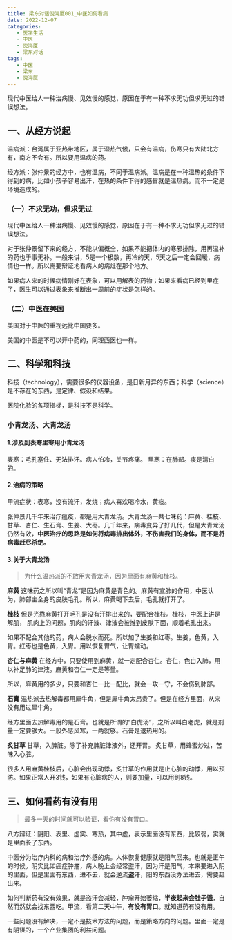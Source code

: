 ```yaml
---
title: 梁东对话倪海厦001_中医如何看病
date: 2022-12-07
categories:
   - 医学生活
   - 中医
   - 倪海厦
   - 梁东对话
tags: 
   - 中医
   - 梁东
   - 倪海厦
---
```

现代中医给人一种治病慢、见效慢的感觉，原因在于有一种不求无功但求无过的错误想法。
<!-- more -->
## 一、从经方说起

温病派：台湾属于亚热带地区，属于湿热气候，只会有温病，伤寒只有大陆北方有，南方不会有。所以要用温病的药。

经方派：张仲景的经方中，也有温病，不同于温病派。温病是在一种温热的条件下得到的病，比如小孩子容易出汗，在热的条件下得的感冒就是温热病。而不一定是环境造成的。

### （一）不求无功，但求无过

现代中医给人一种治病慢、见效慢的感觉，原因在于有一种不求无功但求无过的错误想法。

对于张仲景留下来的经方，不能以偏概全，如果不能把体内的寒邪排除，用再温补的药也于事无补。一般来讲，5是一个极数，再冷的天，5天之后一定会回暖，病情也一样。所以需要辩证地看病人的病灶在那个地方。

如果病人来的时候病情刚好在表象，可以用解表的药物；如果来看病已经到里症了，医生可以通过表象来推断出一周前的症状是怎样的。

### （二）中医在美国

美国对于中医的重视远比中国要多。

美国的中医是不可以开中药的，同理西医也一样。

## 二、科学和科技

科技（technology），需要很多的仪器设备，是日新月异的东西；科学（science）是不存在的东西，是定律、假设和结果。

医院化验的各项指标，是科技不是科学。

### 小青龙汤、大青龙汤

#### 1.涉及到表寒里寒用小青龙汤

表寒：毛孔塞住、无法排汗。病人怕冷，关节疼痛。
里寒：在肺部。痰是清白的。

#### 2.治病的策略

甲流症状：表寒，没有流汗，发烧；病人喜欢喝冷水，黄痰。

张仲景几千年来治疗瘟疫，都是用大青龙汤。大青龙汤一共七味药：麻黄、桂枝、甘草、杏仁、生石膏、生姜、大枣。几千年来，病毒变异了好几代，但是大青龙汤仍然有效，**中医治疗的思路是如何将病毒排出体外，不伤害我们的身体，而不是将病毒赶尽杀绝。**

#### 3.关于大青龙汤
>
> 为什么温热派的不敢用大青龙汤，因为里面有麻黄和桂枝。

**麻黄**
这味药之所以叫“青龙”是因为麻黄是青色的。麻黄有宣肺的作用，中医认为，肺部主全身的皮肤毛孔。所以，麻黄喝下去后，毛孔就打开了。

**桂枝**
但是光靠麻黄打开毛孔是没有汗排出来的，要配合桂枝。桂枝，中医上讲是解肌， 肌肉上的问题，肌肉的汗液、津液会被推到皮肤下面，顺着毛孔出来。

如果不配合其他的药，病人会脱水而死。所以加了生姜和红枣。生姜，色黄，入胃。红枣也是色黄，入胃。用以恢复胃气，让胃蠕动。

**杏仁与麻黄**
在经方中，只要使用到麻黄，就一定配合杏仁。杏仁，色白入肺，用以补足肺的津液。麻黄和杏仁一定是等量。

所以，麻黄用的多少，只要和杏仁一比一配比，就会一攻一守，不会伤到肺部。

**石膏**
温热派去热解毒都用犀牛角，但是犀牛角太昂贵了。但是在经方里面，从来没有用过犀牛角。

经方里面去热解毒用的是石膏。也就是所谓的“白虎汤”，之所以叫白老虎，就是剂量一定要够大。一般外感风寒，一两就够。石膏是退热用的。

**炙甘草**
甘草，入脾脏。除了补充脾脏津液外，还开胃。
炙甘草，用蜂蜜炒过，苦味入心脏。

很多人用麻黄桂枝后，心脏会出现动悸，炙甘草的作用就是止心脏的动悸，用以预防。如果正常人开3钱，如果有心脏病的人，则要加量，可以用到8钱。

## 三、如何看药有没有用
>
> 最多一天的时间就可以验证，看你有没有胃口。

八方辩证：阴阳、表里、虚实、寒热，其中虚，表示里面没有东西，比较弱，实就是里面长了东西。

中医分为治疗内科的病和治疗外感的病。人体恢复健康就是阳气回来。也就是正午的时候。阴实比如癌症肿瘤，病人晚上会经常盗汗，因为汗是阳气，本来要进入阴的里面，但是里面有东西，进不去，就会逆流**盗汗**，阳的东西没办法进去，需要赶出来。

如何判断药有没有效果，就是盗汗会减轻，肿瘤开始萎缩，**半夜起来会肚子饿**，自然而然就会找东西吃。甲流，看第二天中午，**有没有胃口**。就知道药有没有用。

一些问题没有解决，一定不是技术方法的问题，而是策略方向的问题。里面一定是有阴谋的，一个产业集团的利益问题。
